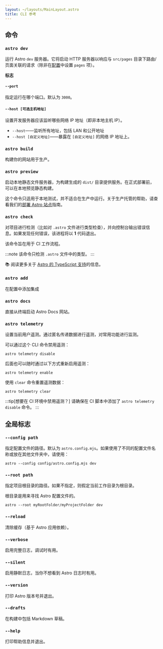 ```yaml
---
layout: ~/layouts/MainLayout.astro
title: CLI 参考
---
```


## 命令

### `astro dev`

运行 Astro `dev` 服务器。它将启动 HTTP 服务器以响应与 `src/pages` 目录下路由/页面关联的请求（除非在[配置](/zh-cn/reference/configuration-reference/)中设置 `pages` 项）。

**标志**

#### `--port`

指定运行在哪个端口。默认为 `3000`。

#### `--host [可选主机地址]`

设置开发服务器应该监听哪些网络 IP 地址（即非本地主机 IP）。

- `--host`——监听所有地址，包括 LAN 和公开地址
- `--host [自定义地址]`——暴露在 `[自定义地址]` 的网络 IP 地址上。

### `astro build`

构建你的网站用于生产。

### `astro preview`

启动本地静态文件服务器，为构建生成的 `dist/` 目录提供服务。在正式部署前，可以在本地预览静态构建。

这个命令只适用于本地测试，并不适合在生产中运行。关于生产托管的帮助，请查看我们的[部署 Astro 站点](/zh-cn/guides/deploy/)指南。

### `astro check`

对项目进行检测（比如对 `.astro` 文件进行类型检查），并向控制台输出错误信息。如果发现任何错误，该进程将以 **1** 代码退出。

该命令旨在用于 CI 工作流程。

:::note
该命令只检测 `.astro` 文件中的类型。
:::

📚 阅读更多关于 [Astro 的 TypeScript 支持](/zh-cn/guides/typescript/)的信息。

### `astro add`

在配置中添加集成

### `astro docs`

直接从终端启动 Astro Docs 网站。

### `astro telemetry`

设置当前用户遥测。通过匿名传递数据进行遥测，对常用功能进行监测。

可以通过这个 CLI 命令禁用遥测：

```shell
astro telemetry disable
```

后面也可以随时通过以下方式重新启用遥测：

```shell
astro telemetry enable
```

使用 `clear` 命令重置遥测数据：

```shell
astro telemetry clear
```

:::tip[想要在 CI 环境中禁用遥测？]
请确保在 CI 脚本中添加了 `astro telemetry disable` 命令。
:::

## 全局标志

### `--config path`

指定配置文件的路径。默认为 `astro.config.mjs`。如果使用了不同的配置文件名称或放在其他文件夹中，请使用：

```shell
astro --config config/astro.config.mjs dev
```

### `--root path`

指定项目根目录的路径。如果不指定，则假定当前工作目录为根目录。

根目录是用来寻找 Astro 配置文件的。

```shell
astro --root myRootFolder/myProjectFolder dev
```

### `--reload`

清除缓存（基于 Astro 应用依赖）。

### `--verbose`

启用完整日志，调试时有用。

### `--silent`

启用静默日志，当你不想看到 Astro 日志时有用。

### `--version`

打印 Astro 版本号并退出。

### `--drafts`

在构建中包括 Markdown 草稿。

### `--help`

打印帮助信息并退出。
